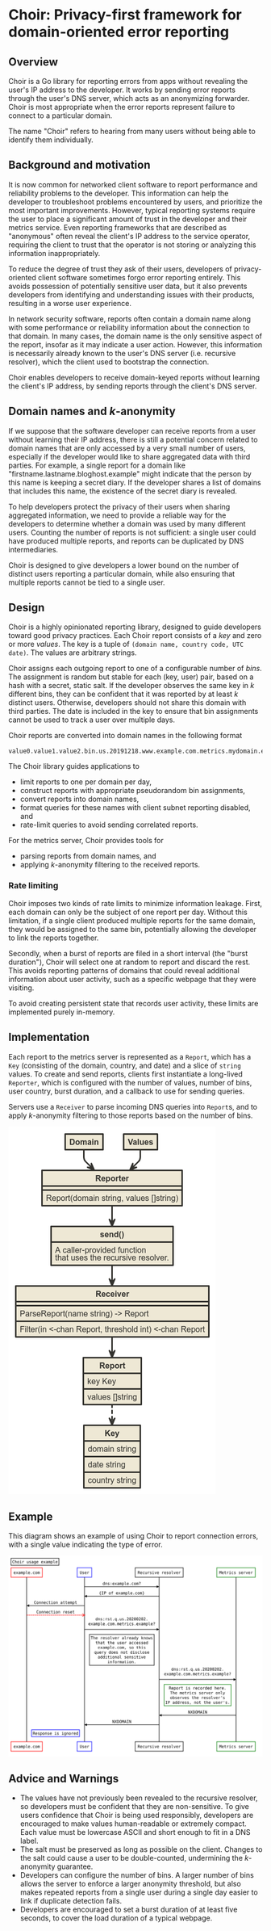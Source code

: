# Choir: Privacy-first framework for domain-oriented error reporting

## Overview

Choir is a Go library for reporting errors from apps without revealing the user's IP address to the developer.  It works by sending error reports through the user's DNS server, which acts as an anonymizing forwarder.  Choir is most appropriate when the error reports represent failure to connect to a particular domain.

The name "Choir" refers to hearing from many users without being able to identify them individually.

## Background and motivation

It is now common for networked client software to report performance and reliability problems to the developer.  This information can help the developer to troubleshoot problems encountered by users, and prioritize the most important improvements.  However, typical reporting systems require the user to place a significant amount of trust in the developer and their metrics service.  Even reporting frameworks that are described as "anonymous" often reveal the client's IP address to the service operator, requiring the client to trust that the operator is not storing or analyzing this information inappropriately.

To reduce the degree of trust they ask of their users, developers of privacy-oriented client software sometimes forgo error reporting entirely.  This avoids possession of potentially sensitive user data, but it also prevents developers from identifying and understanding issues with their products, resulting in a worse user experience.

In network security software, reports often contain a domain name along with some performance or reliability information about the connection to that domain.  In many cases, the domain name is the only sensitive aspect of the report, insofar as it may indicate a user action.  However, this information is necessarily already known to the user's DNS server (i.e. recursive resolver), which the client used to bootstrap the connection.

Choir enables developers to receive domain-keyed reports without learning the client's IP address, by sending reports through the client's DNS server.

## Domain names and _k_-anonymity

If we suppose that the software developer can receive reports from a user without learning their IP address, there is still a potential concern related to domain names that are only accessed by a very small number of users, especially if the developer would like to share aggregated data with third parties.  For example, a single report for a domain like "firstname.lastname.bloghost.example" might indicate that the person by this name is keeping a secret diary.  If the developer shares a list of domains that includes this name, the existence of the secret diary is revealed.

To help developers protect the privacy of their users when sharing aggregated information, we need to provide a reliable way for the developers to determine whether a domain was used by many different users.  Counting the number of reports is not sufficient: a single user could have produced multiple reports, and reports can be duplicated by DNS intermediaries.

Choir is designed to give developers a lower bound on the number of distinct users reporting a particular domain, while also ensuring that multiple reports cannot be tied to a single user.

## Design

Choir is a highly opinionated reporting library, designed to guide developers toward good privacy practices.  Each Choir report consists of a _key_ and zero or more _values_.  The key is a tuple of `(domain name, country code, UTC date)`.  The values are arbitrary strings.

Choir assigns each outgoing report to one of a configurable number of _bins_.  The assignment is random but stable for each (key, user) pair, based on a hash with a secret, static salt.  If the developer observes the same key in _k_ different bins, they can be confident that it was reported by at least _k_ distinct users.  Otherwise, developers should not share this domain with third parties.  The date is included in the key to ensure that bin assignments cannot be used to track a user over multiple days.

Choir reports are converted into domain names in the following format

```
value0.value1.value2.bin.us.20191218.www.example.com.metrics.mydomain.example
```

The Choir library guides applications to
* limit reports to one per domain per day,
* construct reports with appropriate pseudorandom bin assignments,
* convert reports into domain names,
* format queries for these names with client subnet reporting disabled, and
* rate-limit queries to avoid sending correlated reports.

For the metrics server, Choir provides tools for
* parsing reports from domain names, and
* applying _k_-anonymity filtering to the received reports.

### Rate limiting

Choir imposes two kinds of rate limits to minimize information leakage.  First, each domain can only be the subject of one report per day.  Without this limitation, if a single client produced multiple reports for the same domain, they would be assigned to the same bin, potentially allowing the developer to link the reports together.

Secondly, when a burst of reports are filed in a short interval (the "burst duration"), Choir will select one at random to report and discard the rest.  This avoids reporting patterns of domains that could reveal additional information about user activity, such as a specific webpage that they were visiting.

To avoid creating persistent state that records user activity, these limits are implemented purely in-memory.

## Implementation

Each report to the metrics server is represented as a `Report`, which has a `Key` (consisting of the domain, country, and date) and a slice of `string` values.  To create and send reports, clients first instantiate a long-lived `Reporter`, which is configured with the number of values, number of bins, user country, burst duration, and a callback to use for sending queries.

Servers use a `Receiver` to parse incoming DNS queries into `Report`s, and to apply _k_-anonymity filtering to those reports based on the number of bins.

![Implementation](implementation_diagram.png)

## Example

This diagram shows an example of using Choir to report connection errors, with a single value indicating the type of error.

![Example](sequence_diagram.svg)

## Advice and Warnings

* The values have not previously been revealed to the recursive resolver, so developers must be confident that they are non-sensitive.  To give users confidence that Choir is being used responsibly, developers are encouraged to make values human-readable or extremely compact.  Each value must be lowercase ASCII and short enough to fit in a DNS label.
* The salt must be preserved as long as possible on the client.  Changes to the salt could cause a user to be double-counted, undermining the _k_-anonymity guarantee.
* Developers can configure the number of bins.  A larger number of bins allows the server to enforce a larger anonymity threshold, but also makes repeated reports from a single user during a single day easier to link if duplicate detection fails.
* Developers are encouraged to set a burst duration of at least five seconds, to cover the load duration of a typical webpage.
